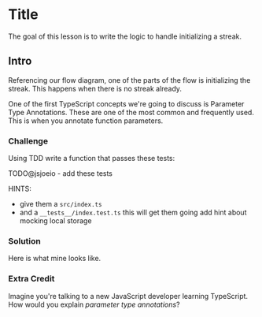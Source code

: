 # Title

The goal of this lesson is to write the logic to handle initializing a streak.

## Intro

Referencing our flow diagram, one of the parts of the flow is initializing the streak. This happens when there is no streak already.

One of the first TypeScript concepts we're going to discuss is Parameter Type Annotations. These are one of the most common and frequently used. This is when you annotate function parameters.

### Challenge

Using TDD write a function that passes these tests:

TODO@jsjoeio - add these tests

HINTS:
- give them a `src/index.ts`
- and a `__tests__/index.test.ts` 
this will get them going
add hint about mocking local storage

### Solution

Here is what mine looks like.

### Extra Credit

Imagine you're talking to a new JavaScript developer learning TypeScript. How would you explain _parameter type annotations_?
